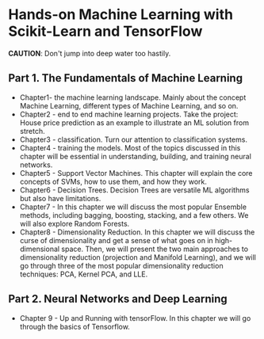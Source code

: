 # Hands-on Machine Learning with Scikit-Learn and TensorFlow

**CAUTION**: Don't jump into deep water too hastily.

## Part 1. The Fundamentals of Machine Learning

- Chapter1- the machine learning landscape. Mainly about the concept Machine Learning, different types of Machine Learning, and so on.
- Chapter2 - end to end machine learning projects. Take the project: House price prediction as an example to illustrate an ML solution from stretch.
- Chapter3 - classification. Turn our attention to classification systems.
- Chapter4 - training the models. Most of the topics discussed in this chapter will be essential in understanding, building, and training neural networks.
- Chapter5 - Support Vector Machines. This chapter will explain the core concepts of SVMs, how to use them, and how they work.
- Chapter6 - Decision Trees. Decision Trees are versatile ML algorithms but also have limitations.
- Chapter7 - In this chapter we will discuss the most popular Ensemble methods, including bagging, boosting, stacking, and a few others. We will also explore Random Forests. 
- Chapter8 - Dimensionality Reduction. In this chapter we will discuss the curse of dimensionality and get a sense of what goes on in high-dimensional space. Then, we will present the two main approaches to dimensionality reduction (projection and Manifold Learning), and we will go through three of the most popular dimensionality reduction techniques: PCA, Kernel PCA, and LLE. 

## Part 2. Neural Networks and Deep Learning

- Chapter 9 -  Up and Running with tensorFlow. In this chapter we will go through the basics of Tensorflow.